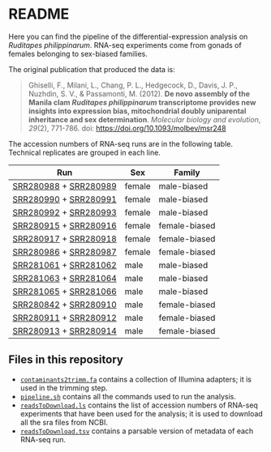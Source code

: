 # README
Here you can find the pipeline of the differential-expression analysis on *Ruditapes philippinarum*. RNA-seq experiments come from gonads of females belonging to sex-biased families.

The original publication that produced the data is:
> Ghiselli, F., Milani, L., Chang, P. L., Hedgecock, D., Davis, J. P., Nuzhdin, S. V., & Passamonti, M. (2012). **De novo assembly of the Manila clam *Ruditapes philippinarum* transcriptome provides new insights into expression bias, mitochondrial doubly uniparental inheritance and sex determination**. *Molecular biology and evolution*, *29*(2), 771-786. doi: https://doi.org/10.1093/molbev/msr248

The accession numbers of RNA-seq runs are in the following table. Technical replicates are grouped in each line.

| Run | Sex | Family |
| --- | --- | --- |
| [SRR280988](https://trace.ncbi.nlm.nih.gov/Traces/?view=run_browser&acc=SRR280988&display=metadata) + [SRR280989](https://trace.ncbi.nlm.nih.gov/Traces/?view=run_browser&acc=SRR280989&display=metadata) | female | male-biased |
| [SRR280990](https://trace.ncbi.nlm.nih.gov/Traces/?view=run_browser&acc=SRR280990&display=metadata) + [SRR280991](https://trace.ncbi.nlm.nih.gov/Traces/?view=run_browser&acc=SRR280991&display=metadata) | female | male-biased |
| [SRR280992](https://trace.ncbi.nlm.nih.gov/Traces/?view=run_browser&acc=SRR280992&display=metadata) + [SRR280993](https://trace.ncbi.nlm.nih.gov/Traces/?view=run_browser&acc=SRR280993&display=metadata) | female | male-biased |
| [SRR280915](https://trace.ncbi.nlm.nih.gov/Traces/?view=run_browser&acc=SRR280915&display=metadata) + [SRR280916](https://trace.ncbi.nlm.nih.gov/Traces/?view=run_browser&acc=SRR280916&display=metadata) | female | female-biased |
| [SRR280917](https://trace.ncbi.nlm.nih.gov/Traces/?view=run_browser&acc=SRR280917&display=metadata) + [SRR280918](https://trace.ncbi.nlm.nih.gov/Traces/?view=run_browser&acc=SRR280918&display=metadata) | female | female-biased |
| [SRR280986](https://trace.ncbi.nlm.nih.gov/Traces/?view=run_browser&acc=SRR280986&display=metadata) + [SRR280987](https://trace.ncbi.nlm.nih.gov/Traces/?view=run_browser&acc=SRR280987&display=metadata) | female | female-biased |
| [SRR281061](https://trace.ncbi.nlm.nih.gov/Traces/?view=run_browser&acc=SRR281061&display=metadata) + [SRR281062](https://trace.ncbi.nlm.nih.gov/Traces/?view=run_browser&acc=SRR281062&display=metadata) | male | male-biased |
| [SRR281063](https://trace.ncbi.nlm.nih.gov/Traces/?view=run_browser&acc=SRR281063&display=metadata) + [SRR281064](https://trace.ncbi.nlm.nih.gov/Traces/?view=run_browser&acc=SRR281064&display=metadata) | male | male-biased |
| [SRR281065](https://trace.ncbi.nlm.nih.gov/Traces/?view=run_browser&acc=SRR281065&display=metadata) + [SRR281066](https://trace.ncbi.nlm.nih.gov/Traces/?view=run_browser&acc=SRR281066&display=metadata) | male | male-biased |
| [SRR280842](https://trace.ncbi.nlm.nih.gov/Traces/?view=run_browser&acc=SRR280842&display=metadata) + [SRR280910](https://trace.ncbi.nlm.nih.gov/Traces/?view=run_browser&acc=SRR280910&display=metadata) | male | female-biased |
| [SRR280911](https://trace.ncbi.nlm.nih.gov/Traces/?view=run_browser&acc=SRR280911&display=metadata) + [SRR280912](https://trace.ncbi.nlm.nih.gov/Traces/?view=run_browser&acc=SRR280912&display=metadata) | male | female-biased |
| [SRR280913](https://trace.ncbi.nlm.nih.gov/Traces/?view=run_browser&acc=SRR280913&display=metadata) + [SRR280914](https://trace.ncbi.nlm.nih.gov/Traces/?view=run_browser&acc=SRR280914&display=metadata) | male | female-biased |

## Files in this repository
* [<code>contaminants2trimm.fa</code>](/contaminants2trimm.fa) contains a collection of Illumina adapters; it is used in the trimming step.
* [<code>pipeline.sh</code>](/pipeline.sh) contains all the commands used to run the analysis.
* [<code>readsToDownload.ls</code>](/readsToDownload.ls) contains the list of accession numbers of RNA-seq experiments that have been used for the analysis; it is used to download all the sra files from NCBI.
* [<code>readsToDownload.tsv</code>](/readsToDownload.tsv) contains a parsable version of metadata of each RNA-seq run.